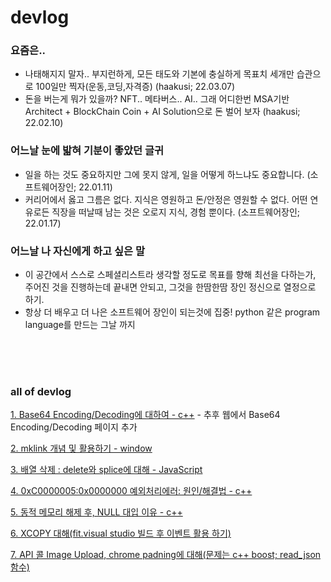 # devlog

### 요즘은..
- 나태해지지 말자.. 부지런하게, 모든 태도와 기본에 충실하게 목표치 세개만 습관으로 100일만 찍자(운동,코딩,자격증) (haakusi; 22.03.07)
- 돈을 버는게 뭐가 있을까? NFT.. 메타버스.. AI.. 그래 어디한번 MSA기반 Architect + BlockChain Coin + AI Solution으로 돈 벌어 보자 (haakusi; 22.02.10)

### 어느날 눈에 밟혀 기분이 좋았던 글귀
- 일을 하는 것도 중요하지만 그에 못지 않게, 일을 어떻게 하느냐도 중요합니다. (소프트웨어장인; 22.01.11)
- 커리어에서 옳고 그름은 없다. 지식은 영원하고 돈/안정은 영원할 수 없다. 어떤 연유로든 직장을 떠날때 남는 것은 오로지 지식, 경험 뿐이다. (소프트웨어장인; 22.01.17)

### 어느날 나 자신에게 하고 싶은 말
- 이 공간에서 스스로 스페셜리스트라 생각할 정도로 목표를 향해 최선을 다하는가, <br>
주어진 것을 진행하는데 끝내면 안되고, 그것을 한땀한땀 장인 정신으로 열정으로 하기.
- 항상 더 배우고 더 나은 소프트웨어 장인이 되는것에 집중! python 같은 program language를 만드는 그날 까지

<br>
<br>
<br>


### all of devlog

[1. Base64 Encoding/Decoding에 대하여 - c++](DevSense/base64.md) - 추후 웹에서 Base64 Encoding/Decoding 페이지 추가

[2. mklink 개념 및 활용하기 - window](DevSense/mklink.md)

[3. 배열 삭제 : delete와 splice에 대해 - JavaScript](DevSense/delete_splice.md)

[4. 0xC0000005:0x0000000 예외처리에러: 원인/해결법 - c++](DevSense/cpp_0xC0000005.md)

[5. 동적 메모리 해제 후, NULL 대입 이유 - c++](DevSense/memoryFree.md)

[6. XCOPY 대해(fit.visual studio 빌드 후 이벤트 활용 하기)](DevSense/xcopy.md)

[7. API 콜 Image Upload, chrome padning에 대해(문제는 c++ boost; read_json 함수)](DevSense/image_upload.md)
